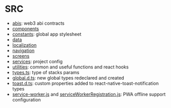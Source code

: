 # SRC

- [abis](./abis): web3 abi contracts
- [components](./components)
- [constants](./constants): global app stylesheet
- [data](./data)
- [localization](./localization)
- [navigation](./navigation)
- [screens](./screens)
- [services](./services): project config
- [utilities](./utilities): common and useful functions and react hooks
- [types.ts](./types.ts): type of stacks params
- [global.d.ts](./global.d.ts): new global types redeclared and created
- [toast.d.ts](./toast.d.ts): custom properties added to react-native-toast-notification types
- [service-worker.js](./service-worker.js) and [serviceWorkerRegistration.js](./serviceWorkerRegistration.js): PWA offline support configuration
